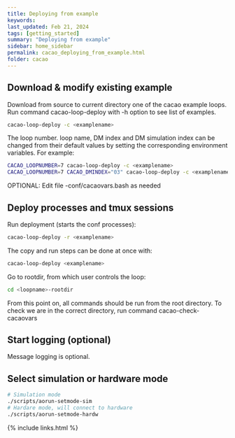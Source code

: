 ```yaml
---
title: Deploying from example
keywords: 
last_updated: Feb 21, 2024
tags: [getting_started]
summary: "Deploying from example"
sidebar: home_sidebar
permalink: cacao_deploying_from_example.html
folder: cacao
---
```



## Download & modify existing example

Download from source to current directory one of the cacao example loops. Run command cacao-loop-deploy with -h option to see list of examples.

```bash
cacao-loop-deploy -c <examplename>
```

The loop number. loop name, DM index and DM simulation index can be changed from their default values by setting the corresponding environment variables. For example:

```bash
CACAO_LOOPNUMBER=7 cacao-loop-deploy -c <examplename>
CACAO_LOOPNUMBER=7 CACAO_DMINDEX="03" cacao-loop-deploy -c <examplename>
```

OPTIONAL: Edit file <examplename>-conf/cacaovars.bash as needed


## Deploy processes and tmux sessions

Run deployment (starts the conf processes):

```bash
cacao-loop-deploy -r <examplename>
```

The copy and run steps can be done at once with:

```bash
cacao-loop-deploy <examplename>
```

Go to rootdir, from which user controls the loop:

```bash
cd <loopname>-rootdir
```

From this point on, all commands should be run from the root directory. To check we are in the correct directory, run command cacao-check-cacaovars


## Start logging (optional)
Message logging is optional.

## Select simulation or hardware mode

```bash
# Simulation mode
./scripts/aorun-setmode-sim
# Hardare mode, will connect to hardware
./scripts/aorun-setmode-hardw
```


{% include links.html %}
